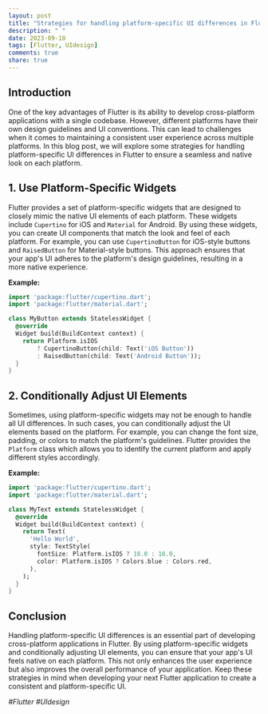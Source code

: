 ```yaml
---
layout: post
title: "Strategies for handling platform-specific UI differences in Flutter."
description: " "
date: 2023-09-18
tags: [Flutter, UIdesign]
comments: true
share: true
---
```


## Introduction
One of the key advantages of Flutter is its ability to develop cross-platform applications with a single codebase. However, different platforms have their own design guidelines and UI conventions. This can lead to challenges when it comes to maintaining a consistent user experience across multiple platforms. In this blog post, we will explore some strategies for handling platform-specific UI differences in Flutter to ensure a seamless and native look on each platform.

## 1. Use Platform-Specific Widgets
Flutter provides a set of platform-specific widgets that are designed to closely mimic the native UI elements of each platform. These widgets include `Cupertino` for iOS and `Material` for Android. By using these widgets, you can create UI components that match the look and feel of each platform. For example, you can use `CupertinoButton` for iOS-style buttons and `RaisedButton` for Material-style buttons. This approach ensures that your app's UI adheres to the platform's design guidelines, resulting in a more native experience.

**Example:**

```dart
import 'package:flutter/cupertino.dart';
import 'package:flutter/material.dart';

class MyButton extends StatelessWidget {
  @override
  Widget build(BuildContext context) {
    return Platform.isIOS
        ? CupertinoButton(child: Text('iOS Button'))
        : RaisedButton(child: Text('Android Button'));
  }
}
```

## 2. Conditionally Adjust UI Elements
Sometimes, using platform-specific widgets may not be enough to handle all UI differences. In such cases, you can conditionally adjust the UI elements based on the platform. For example, you can change the font size, padding, or colors to match the platform's guidelines. Flutter provides the `Platform` class which allows you to identify the current platform and apply different styles accordingly.

**Example:**

```dart
import 'package:flutter/cupertino.dart';
import 'package:flutter/material.dart';

class MyText extends StatelessWidget {
  @override
  Widget build(BuildContext context) {
    return Text(
      'Hello World',
      style: TextStyle(
        fontSize: Platform.isIOS ? 18.0 : 16.0,
        color: Platform.isIOS ? Colors.blue : Colors.red,
      ),
    );
  }
}
```

## Conclusion
Handling platform-specific UI differences is an essential part of developing cross-platform applications in Flutter. By using platform-specific widgets and conditionally adjusting UI elements, you can ensure that your app's UI feels native on each platform. This not only enhances the user experience but also improves the overall performance of your application. Keep these strategies in mind when developing your next Flutter application to create a consistent and platform-specific UI. 

*#Flutter #UIdesign*